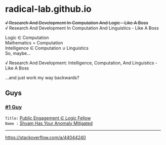 # radical-lab.github.io
<s>√ Research And Development In Computation And Logic - Like A Boss</s>
<br>√ Research And Development In Computation And Linguistics - Like A Boss

Logic ∈ Computation
<br>Mathematics = Computation
<br>Intelligence ∈ Computation ∪ Linguistics
<br>So, maybe…

√ Research And Development: Intelligence, Computation, And Linguistics - Like A Boss

…and just work my way backwards?

## Guys
### [#1 Guy](https://youtu.be/hyN4cmDVeNg?t=1m33s)
`Title:` [Public Engagement ∈ Logic Fellow](https://youtu.be/v_1irrPVt4M?t=1m41s)
<br>`Name :` [Shyam Has Your Anomaly Mitigated](http://shyam.id.au/)

---

https://stackoverflow.com/a/44044240
